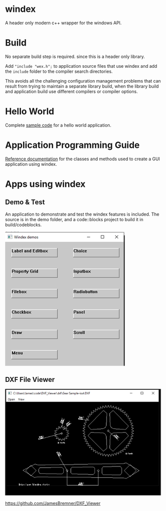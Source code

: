 # windex
 
A header only modern c++ wrapper for the windows API.

# Build

No separate build step is required. since this is a header only library.  

Add `"include "wex.h";` to application source files that use windex and add the `include` folder to the compiler search directories.

This avoids all the challenging configuration management problems that can result from trying to maintain a separate library build, when the library build and application build use different compilers or compiler options.

# Hello World

Complete [sample code](https://github.com/JamesBremner/windex/wiki/hello-world) for a hello world application.

# Application Programming Guide

[Reference documentation](https://github.com/JamesBremner/windex/wiki) for the classes and methods used to create a GUI application using windex.

# Apps using windex

## Demo & Test

An application to demonstrate and test the windex features is included.  The source is in the demo folder, and a code::blocks project to build it in build/codeblocks.

<img src="https://github.com/JamesBremner/windex/blob/master/doc/demo.png" alt="demo"></a>

## DXF File Viewer

<img src="https://github.com/JamesBremner/windex/blob/master/doc/gears.PNG" alt="gears"></a>

https://github.com/JamesBremner/DXF_Viewer

